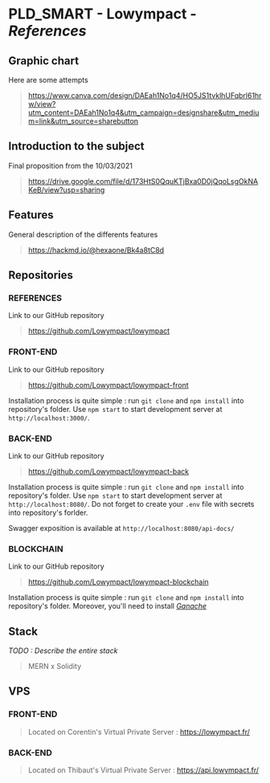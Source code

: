 # PLD_SMART - **Lowympact** - *References*
## Graphic chart

Here are some attempts

> https://www.canva.com/design/DAEah1No1q4/HO5JS1tvklhUFqbrl61hrw/view?utm_content=DAEah1No1q4&utm_campaign=designshare&utm_medium=link&utm_source=sharebutton

## Introduction to the subject

Final proposition from the 10/03/2021

> https://drive.google.com/file/d/173HtS0QquKTjBxa0D0jQqoLsgOkNAKeB/view?usp=sharing

## Features

General description of the differents features

> https://hackmd.io/@hexaone/Bk4a8tC8d

## Repositories

### REFERENCES

Link to our GitHub repository

> https://github.com/Lowympact/lowympact

### FRONT-END

Link to our GitHub repository

> https://github.com/Lowympact/lowympact-front

Installation process is quite simple : run `git clone` and `npm install` into repository's folder. Use `npm start` to start development server at `http://localhost:3000/`.

### BACK-END

Link to our GitHub repository

> https://github.com/Lowympact/lowympact-back

Installation process is quite simple : run `git clone` and `npm install` into repository's folder. Use `npm start` to start development server at `http://localhost:8080/`. Do not forget to create your `.env` file with secrets into repository's forlder.

Swagger exposition is available at `http://localhost:8080/api-docs/`

### BLOCKCHAIN

Link to our GitHub repository

> https://github.com/Lowympact/lowympact-blockchain

Installation process is quite simple : run `git clone` and `npm install` into repository's folder. Moreover, you'll need to install *[Ganache](https://www.trufflesuite.com/ganache)*

## Stack

*TODO : Describe the entire stack*

> MERN x Solidity

## VPS

### FRONT-END

> Located on Corentin's Virtual Private Server : https://lowympact.fr/

### BACK-END

> Located on Thibaut's Virtual Private Server : https://api.lowympact.fr/

